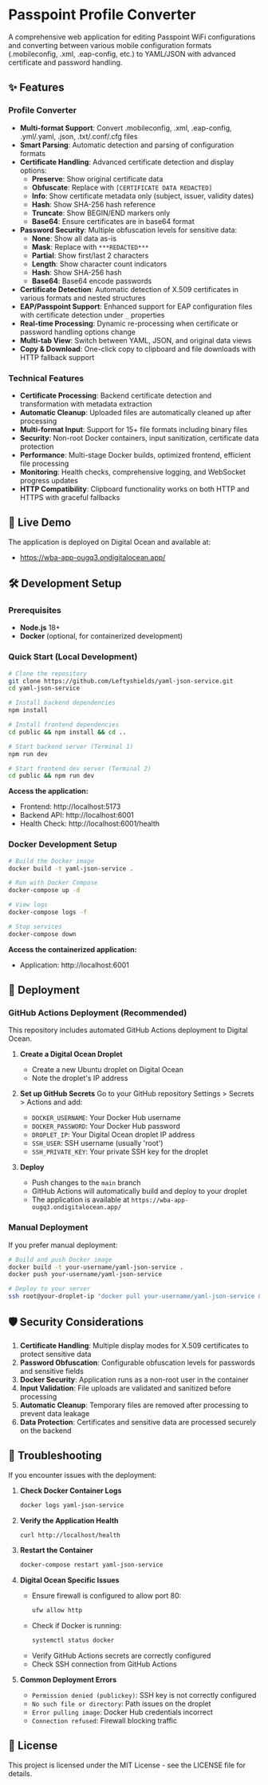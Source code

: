# Passpoint Profile Converter

A comprehensive web application for editing Passpoint WiFi configurations and converting between various mobile configuration formats (.mobileconfig, .xml, .eap-config, etc.) to YAML/JSON with advanced certificate and password handling.

## ✨ Features

### Profile Converter
- **Multi-format Support**: Convert .mobileconfig, .xml, .eap-config, .yml/.yaml, .json, .txt/.conf/.cfg files
- **Smart Parsing**: Automatic detection and parsing of configuration formats
- **Certificate Handling**: Advanced certificate detection and display options:
  - **Preserve**: Show original certificate data
  - **Obfuscate**: Replace with `[CERTIFICATE DATA REDACTED]`
  - **Info**: Show certificate metadata only (subject, issuer, validity dates)
  - **Hash**: Show SHA-256 hash reference
  - **Truncate**: Show BEGIN/END markers only
  - **Base64**: Ensure certificates are in base64 format
- **Password Security**: Multiple obfuscation levels for sensitive data:
  - **None**: Show all data as-is
  - **Mask**: Replace with `***REDACTED***`
  - **Partial**: Show first/last 2 characters
  - **Length**: Show character count indicators
  - **Hash**: Show SHA-256 hash
  - **Base64**: Base64 encode passwords
- **Certificate Detection**: Automatic detection of X.509 certificates in various formats and nested structures
- **EAP/Passpoint Support**: Enhanced support for EAP configuration files with certificate detection under `_` properties
- **Real-time Processing**: Dynamic re-processing when certificate or password handling options change
- **Multi-tab View**: Switch between YAML, JSON, and original data views
- **Copy & Download**: One-click copy to clipboard and file downloads with HTTP fallback support



### Technical Features
- **Certificate Processing**: Backend certificate detection and transformation with metadata extraction
- **Automatic Cleanup**: Uploaded files are automatically cleaned up after processing
- **Multi-format Input**: Support for 15+ file formats including binary files
- **Security**: Non-root Docker containers, input sanitization, certificate data protection
- **Performance**: Multi-stage Docker builds, optimized frontend, efficient file processing
- **Monitoring**: Health checks, comprehensive logging, and WebSocket progress updates
- **HTTP Compatibility**: Clipboard functionality works on both HTTP and HTTPS with graceful fallbacks

## 🔧 Live Demo

The application is deployed on Digital Ocean and available at:
- https://wba-app-ougq3.ondigitalocean.app/

## 🛠️ Development Setup

### Prerequisites
- **Node.js** 18+ 
- **Docker** (optional, for containerized development)

### Quick Start (Local Development)

```bash
# Clone the repository
git clone https://github.com/Leftyshields/yaml-json-service.git
cd yaml-json-service

# Install backend dependencies
npm install

# Install frontend dependencies  
cd public && npm install && cd ..

# Start backend server (Terminal 1)
npm run dev

# Start frontend dev server (Terminal 2)
cd public && npm run dev
```

**Access the application:**
- Frontend: http://localhost:5173
- Backend API: http://localhost:6001
- Health Check: http://localhost:6001/health

### Docker Development Setup

```bash
# Build the Docker image
docker build -t yaml-json-service .

# Run with Docker Compose
docker-compose up -d

# View logs
docker-compose logs -f

# Stop services
docker-compose down
```

**Access the containerized application:**
- Application: http://localhost:6001

## 🚢 Deployment

### GitHub Actions Deployment (Recommended)

This repository includes automated GitHub Actions deployment to Digital Ocean.

1. **Create a Digital Ocean Droplet**
   - Create a new Ubuntu droplet on Digital Ocean
   - Note the droplet's IP address

2. **Set up GitHub Secrets**
   Go to your GitHub repository Settings > Secrets > Actions and add:
   - `DOCKER_USERNAME`: Your Docker Hub username
   - `DOCKER_PASSWORD`: Your Docker Hub password
   - `DROPLET_IP`: Your Digital Ocean droplet IP address
   - `SSH_USER`: SSH username (usually 'root')
   - `SSH_PRIVATE_KEY`: Your private SSH key for the droplet

3. **Deploy**
   - Push changes to the `main` branch
   - GitHub Actions will automatically build and deploy to your droplet
   - The application is available at `https://wba-app-ougq3.ondigitalocean.app/`

### Manual Deployment

If you prefer manual deployment:

```bash
# Build and push Docker image
docker build -t your-username/yaml-json-service .
docker push your-username/yaml-json-service

# Deploy to your server
ssh root@your-droplet-ip "docker pull your-username/yaml-json-service && docker stop yaml-json-service || true && docker rm yaml-json-service || true && docker run -d --name yaml-json-service -p 80:6001 --restart unless-stopped your-username/yaml-json-service"
```

## 🛡️ Security Considerations

1. **Certificate Handling**: Multiple display modes for X.509 certificates to protect sensitive data
2. **Password Obfuscation**: Configurable obfuscation levels for passwords and sensitive fields
3. **Docker Security**: Application runs as a non-root user in the container
4. **Input Validation**: File uploads are validated and sanitized before processing
5. **Automatic Cleanup**: Temporary files are removed after processing to prevent data leakage
6. **Data Protection**: Certificates and sensitive data are processed securely on the backend

## 📝 Troubleshooting

If you encounter issues with the deployment:

1. **Check Docker Container Logs**
   ```bash
   docker logs yaml-json-service
   ```

2. **Verify the Application Health**
   ```bash
   curl http://localhost/health
   ```

3. **Restart the Container**
   ```bash
   docker-compose restart yaml-json-service
   ```

4. **Digital Ocean Specific Issues**
   - Ensure firewall is configured to allow port 80:
     ```bash
     ufw allow http
     ```
   - Check if Docker is running:
     ```bash
     systemctl status docker
     ```
   - Verify GitHub Actions secrets are correctly configured
   - Check SSH connection from GitHub Actions

5. **Common Deployment Errors**
   - `Permission denied (publickey)`: SSH key is not correctly configured
   - `No such file or directory`: Path issues on the droplet
   - `Error pulling image`: Docker Hub credentials incorrect
   - `Connection refused`: Firewall blocking traffic

## 📄 License

This project is licensed under the MIT License - see the LICENSE file for details.
